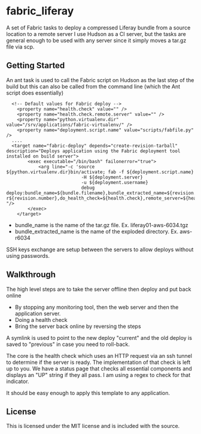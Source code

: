 fabric_liferay
==============

A set of Fabric tasks to deploy a compressed Liferay bundle from a source location to a remote server
I use Hudson as a CI server, but the tasks are general enough to be used with any server since it simply moves
a tar.gz file via scp.


## Getting Started
An ant task is used to call the Fabric script on Hudson as the last step of the build but this can also
be called from the command line (which the Ant script does essentially)


```
  <!-- Default values for Fabric deploy -->
	<property name="health.check" value="" />
	<property name="health.check.remote.server" value="" />
	<property name="python.virtualenv.dir" value="/srv/applications/fabric-virtualenv/" />
	<property name="deployment.script.name" value="scripts/fabfile.py" />
  ....
  <target name="fabric-deploy" depends="create-revision-tarball" description="Deploys application using the Fabric deployment tool installed on build server">
		<exec executable="/bin/bash" failonerror="true">
		    <arg line="-c 'source ${python.virtualenv.dir}bin/activate; fab -f ${deployment.script.name}
		  					-H ${deployment.server}
		  					-u ${deployment.username}
		  					debug deploy:bundle_name=${bundle.filename},bundle_extracted_name=${revision.branch}-r${revision.number},do_health_check=${health.check},remote_server=${health.check.remote.server}' "/>
		</exec>
	</target>
```

* bundle_name is the name of the tar.gz file. Ex. liferay01-aws-6034.tgz
* bundle_extracted_name is the name of the exploded directory. Ex. aws-r6034

SSH keys exchange are setup between the servers to allow deploys without using passwords.

## Walkthrough

The high level steps are to take the server offline then deploy and put back online
* By stopping any monitoring tool, then the web server and then the application server.
* Doing a health check
* Bring the server back online by reversing the steps

A symlink is used to point to the new deploy "current" and the old deploy is saved to "previous"
in case you need to roll-back.

The core is the health check which uses an HTTP request via an ssh tunnel to determine if the server is ready.
The implementation of that check is left up to you. We have a status page that checks all essential components
and displays an "UP" string if they all pass. I am using a regex to check for that indicator.


It should be easy enough to apply this template to any application.

## License

This is licensed under the MIT license and is included with the source.
